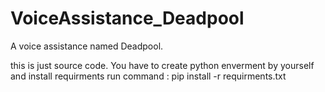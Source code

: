 # VoiceAssistance_Deadpool
A voice assistance named Deadpool.

this is just source code.
You have to create python enverment by yourself and install requirments 
run command :
pip install -r requirments.txt
